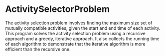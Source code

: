 # ActivitySelectorProblem
The activity selection problem involves finding the maximum size set of mutually compatible activities, given the start and end time of each activity. This program solves the activity selection problem using a recursive approach and a greedy, iterative approach.
It also collects the running time of each algorithm to demonstrate that the iterative algorithm is more efficient than the recursive one.
